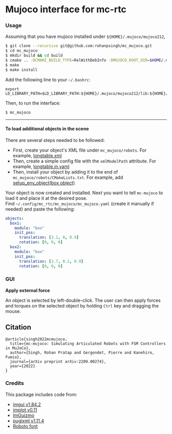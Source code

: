 # Mujoco interface for mc-rtc

### Usage

Assuming that you have mujoco installed under `${HOME}/.mujoco/mujoco212`,

```sh
$ git clone --recursive git@github.com:rohanpsingh/mc_mujoco.git
$ cd mc_mujoco
$ mkdir build && cd build
$ cmake .. -DCMAKE_BUILD_TYPE=RelWithDebInfo -DMUJOCO_ROOT_DIR=$HOME/.mujoco/mujoco212
$ make
$ make install
```
Add the following line to your `~/.bashrc`:
```
export LD_LIBRARY_PATH=$LD_LIBRARY_PATH:${HOME}/.mujoco/mujoco212/lib:${HOME}/.mujoco/mujoco212/bin
```
Then, to run the interface:
```sh
$ mc_mujoco
```
---

#### To load additional objects in the scene
There are several steps needed to be followed:
- First, create your object's XML file under `mc_mujoco/robots`. For example, [longtable.xml](https://github.com/rohanpsingh/mc_mujoco/blob/topic/load-xml-objects/robots/box.xml)
- Then, create a simple config file with the `xmlModelPath` attribute. For example, [longtable.in.yaml](https://github.com/rohanpsingh/mc_mujoco/blob/topic/load-xml-objects/robots/box.in.yaml)
- Then, install your object by adding it to the end of `mc_mujoco/robots/CMakeLists.txt`. For example, add [setup_env_object(box object)](https://github.com/rohanpsingh/mc_mujoco/blob/topic/load-xml-objects/robots/CMakeLists.txt#L15)  

Your object is now created and installed. Next you want to tell `mc-mujoco` to load it and place it at the desired pose.  
Find `~/.config/mc_rtc/mc_mujoco/mc_mujoco.yaml` (create it manually if needed) and paste the following:
```yaml
objects:
  box1:
    module: "box"
    init_pos:
      translation: [3.1, 0, 0.9]
      rotation: [0, 0, 0]
  box2:
    module: "box"
    init_pos:
      translation: [3.7, 0.2, 0.9]
      rotation: [0, 0, 0]
```

### GUI

**Apply external force**

An object is selected by left-double-click. The user can then apply forces and torques on the selected object by holding `Ctrl` key and dragging the mouse.


## Citation
```
@article{singh2022mcmujoco,
  title={mc-mujoco: Simulating Articulated Robots with FSM Controllers in MuJoCo},
  author={Singh, Rohan Pratap and Gergondet, Pierre and Kanehiro, Fumio},
  journal={arXiv preprint arXiv:2209.00274},
  year={2022}
}
```

### Credits

This package includes code from:
- [imgui v1.84.2](https://github.com/ocornut/imgui/)
- [implot v0.11](https://github.com/epezent/implot)
- [ImGuizmo](https://github.com/CedricGuillemet/ImGuizmo)
- [pugixml v1.11.4](https://github.com/zeux/pugixml)
- [Roboto font](https://github.com/googlefonts/roboto)
